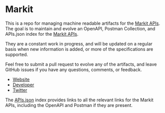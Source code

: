 # MarkitThis is a repo for managing machine readable artifacts for the [Markit APIs](http://www.markit.com/). The goal is to maintain and evolve an OpenAPI, Postman Collection, and APIs.json index for the [Markit APIs](http://www.markit.com/).They are a constant work in progress, and will be updated on a regular basis when new information is added, or more of the specifications are supported.Feel free to submit a pull request to evolve any of the artifacts, and leave GitHub issues if you have any questions, comments, or feedback.- [Website](http://www.markit.com/)- [Developer](http://www.markit.com/)- [Twitter](https://twitter.com/Markit)The [APIs.json](https://github.com/api-evangelist/markit/blob/master/apis.json) index provides links to all the relevant links for the Markit APIs, including the OpenAPI and Postman if they are present.